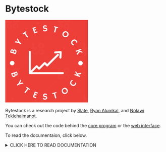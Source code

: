 # Bytestock

![Bytestock logo](./profile/pics/bytestock-logo-red.png)

Bytestock is a research project by [Slate](github.com/5late), [Ryan Alumkal](github.com/ryan-alumkal), and [Nolawi Teklehaimanot](github.com/nolawiyonas1).

You can check out the code behind the [core program](github.com/bytestock/bytestock-core) or the [web interface](github.com/bytestock/bytestock-web).

To read the documentaion, click below.

<details>

<summary>CLICK HERE TO READ DOCUMENTATION</summary>
<br>

## Table of Contents

#### Website

- [Bytestock Website](#bytestock-website)
    - [Home](#home)
    - [About](#about)
    - [Live](#live)

#### Code

- [Bytestock Core](#bytestock-core)
    - [``.gitignore``](#gitignore)
    - [``README.md``](#readmemd)
    - [``__init__.py``](#__init__py)
    - [``calc.go``](#calcgo)
    - [``calculations.py``](#calculationspy)
    - [``close-data.txt``](#close-datatxt)
    - [``data.py``](#datapy)
    - [``go.mod``](#gomod)
    - [``go.sum``](#gosum)
    - [``main.py``](#mainpy)
    - [``market-close-dates.txt``](#market-closed-datestxt)
    - [``misc.py``](#miscpy)
    - [``telemetry.txt``](#telemetrytxt)
    - [``temp.py``](#temppy)

- [Bytestock Web](#bytestock-web)
    - [``pages/``](#pages)
        - [``About.py``](#aboutpy)
        - [``Live.py``](#livepy)
        - [``about.md``](#aboutmd)
        - [``Live_Stocks.py``](#livepy)
        - [``Live_Crypto.py``](#livepy)
    - [``pics/``](#pics)
    - [``streamlit``](#streamlit)
        - [``config.toml``](#configtoml)
    - [``Home.py``](#home)
    - [``README.md``](#readmemd-1)
    - [``market-closed-dates.txt``](#market-closed-datestxt)
    - [``telemetry.txt``](#telemetrytxt)

## Bytestock Website

### Home

### About

### Live

## Bytestock Core

#### ``.gitignore``

#### ``README.md``

#### ``__init__.py``

#### ``calc.go``

#### ``calculations.py``

#### ``close-data.txt``

#### ``data.py``

#### ``go.mod``

#### ``go.sum``

#### ``main.py``

#### ``market-closed-dates.txt``

#### ``misc.py``

#### ``telemetry.txt``

#### ``temp.py``

## Bytestock Web

### pages

#### ``About.py``

#### ``Live.py``

#### ``about.md``

#### ``stocks.txt``

### pics

### streamlit

#### ``config.toml``

#### ``Home.py``

#### ``README.md``

</details>